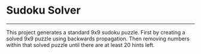 # Sudoku Solver
***
This project generates a standard 9x9 sudoku puzzle.
First by creating a solved 9x9 puzzle using backwards propagation.
Then removing numbers within that solved puzzle until there are at least 20 hints left.
